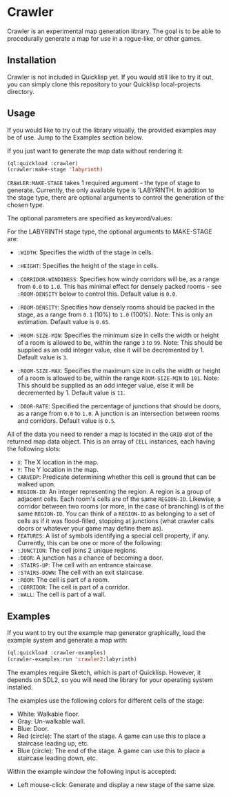 # Crawler

Crawler is an experimental map generation library. The goal is to be able to
procedurally generate a map for use in a rogue-like, or other games.

## Installation

Crawler is not included in Quicklisp yet. If you would still like to try it out,
you can simply clone this repository to your Quicklisp local-projects directory.

## Usage

If you would like to try out the library visually, the provided examples may be
of use. Jump to the Examples section below.

If you just want to generate the map data without rendering it:

```lisp
(ql:quickload :crawler)
(crawler:make-stage 'labyrinth)
```
`CRAWLER:MAKE-STAGE` takes 1 required argument - the type of stage to generate.
Currently, the only available type is 'LABYRINTH. In addition to the stage type,
there are optional arguments to control the generation of the chosen type.

The optional parameters are specified as keyword/values:

For the LABYRINTH stage type, the optional arguments to MAKE-STAGE are:

* `:WIDTH`: Specifies the width of the stage in cells.

* `:HEIGHT`: Specifies the height of the stage in cells.

* `:CORRIDOR-WINDINESS`: Specifies how windy corridors will be, as a range from
`0.0` to `1.0`. This has minimal effect for densely packed rooms - see
`:ROOM-DENSITY` below to control this. Default value is `0.0`.

* `:ROOM-DENSITY`: Specifies how densely rooms should be packed in the stage, as
a range from `0.1` (10%) to `1.0` (100%). Note: This is only an estimation.
Default value is `0.65`.

* `:ROOM-SIZE-MIN`: Specifies the minimum size in cells the width or height of
a room is allowed to be, within the range `3` to `99`. Note: This should be
supplied as an odd integer value, else it will be decremented by 1. Default
value is `3`.

* `:ROOM-SIZE-MAX`: Specifies the maximum size in cells the width or height of
a room is allowed to be, within the range `ROOM-SIZE-MIN` to `101`. Note: This
should be supplied as an odd integer value, else it will be decremented by 1.
Default value is `11`.

* `:DOOR-RATE`: Specified the percentage of junctions that should be doors,
as a range from `0.0` to `1.0`. A junction is an intersection between rooms and
corridors. Default value is `0.5`.

All of the data you need to render a map is located in the `GRID` slot of the
returned map data object. This is an array of `CELL` instances, each having the
following slots:

* `X`: The X location in the map.
* `Y`: The Y location in the map.
* `CARVEDP`: Predicate determining whether this cell is ground that can be
walked upon.
* `REGION-ID`: An integer representing the region. A region is a group of
adjacent cells. Each room's cells are of the same `REGION-ID`. Likewise, a
corridor between two rooms (or more, in the case of branching) is of the same
`REGION-ID`. You can think of a `REGION-ID` as belonging to a set of cells as
if it was flood-filled, stopping at junctions (what crawler calls doors or
whatever your game may define them as).
* `FEATURES`: A list of symbols identifying a special cell property, if any.
Currently, this can be one or more of the following:
 * `:JUNCTION`: The cell joins 2 unique regions.
 * `:DOOR`: A junction has a chance of becoming a door.
 * `:STAIRS-UP`: The cell with an entrance staircase.
 * `:STAIRS-DOWN`: The cell with an exit staircase.
 * `:ROOM`: The cell is part of a room.
 * `:CORRIDOR`: The cell is part of a corridor.
 * `:WALL`: The cell is part of a wall.

## Examples

If you want to try out the example map generator graphically, load the
example system and generate a map with:

```lisp
(ql:quickload :crawler-examples)
(crawler-examples:run 'crawler2:labyrinth)
```

The examples require Sketch, which is part of Quicklisp. However, it depends on
SDL2, so you will need the library for your operating system installed.

The examples use the following colors for different cells of the stage:

* White: Walkable floor.
* Gray: Un-walkable wall.
* Blue: Door.
* Red (circle): The start of the stage. A game can use this to place a staircase leading
up, etc.
* Blue (circle): The end of the stage. A game can use this to place a staircase
leading down, etc.

Within the example window the following input is accepted:

* Left mouse-click: Generate and display a new stage of the same size.

